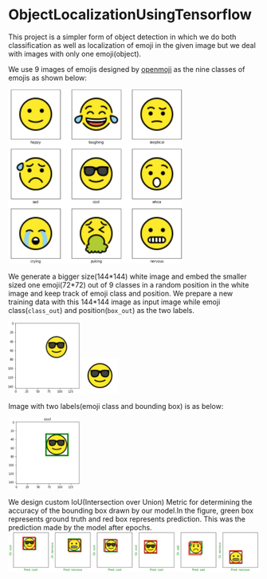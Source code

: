 # ObjectLocalizationUsingTensorflow

This project is a simpler form of object detection in which we do both classification as well as localization of emoji in the given image but we deal with images with only one emoji(object).  

We use 9 images of emojis designed by [openmoji](https://openmoji.org/) as the nine classes of emojis as shown below:  

<img src="./Images/9_classes_of_emojis.png" width="350" height="350">  

We generate a bigger size(144\*144) white image and embed the smaller sized one emoji(72\*72) out of 9 classes in a random position in the white image and keep track of emoji class and position. We prepare a new training data with this 144\*144 image as input image while emoji class(`class_out`) and position(`box_out`) as the two labels.  

<img src="./Images/resized_image_for_localization_training.png" width="144" height="144">  <img src="./Images/emoji.png" width="72" height="72">  
  
  
Image with two labels(emoji class and bounding box) is as below:  

<img src="./Images/2_outputs_for_resized_image.png" width="144" height="144">  

  
  


We design custom IoU(Intersection over Union) Metric for determining the accuracy of the bounding box drawn by our model.In the figure,
green box represents ground truth and red box represents prediction. This was the prediction made by the model after  epochs.
![](./Images/result.png)








